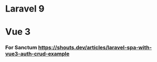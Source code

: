 # Laravel 9
# Vue 3
### For Sanctum https://shouts.dev/articles/laravel-spa-with-vue3-auth-crud-example